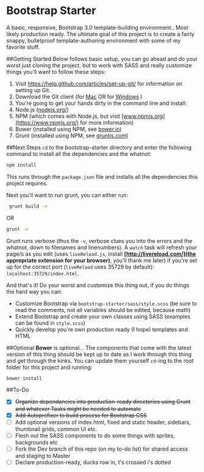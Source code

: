 Bootstrap Starter
=================

A basic, responsive, Bootstrap 3.0 template-building environment.. Most likely production ready. The ultimate goal of this project is to create a fairly snappy, bulletproof template-authoring environment with some of my favorite stuff.

##Getting Started
Below follows basic setup, you can go ahead and do your worst just cloning the project, but to work with SASS and really customize things you'll want to follow these steps:
1. Visit https://help.github.com/articles/set-up-git/ for information on setting up Git.
2. Download the Git client (for [Mac](https://windows.github.com/) OR for [Windows](https://windows.github.com/) )
3. You're going to get your hands dirty in the command line and install:
  1. Node.js ([nodejs.org/](http://nodejs.org/))
  2. NPM (which comes with Node.js, but visit [www.npmjs.org](https://www.npmjs.org/) for more information)
  3. Bower (installed using NPM, see [bower.io](http://bower.io/))
  4. Grunt (installed using NPM, see [gruntjs.com](http://gruntjs.com/getting-started))

##Next Steps
`cd` to the bootstrap-starter directory and enter the following command to install all the dependencies and the whatnot: 
``` bash
npm install
``` 
This runs through the `package.json` file and installs all the dependencies this project requires.
 
Next you'll want to run grunt, you can either run: 
``` bash
 grunt build -v 
```
 OR 
 ``` bash
 grunt -v 
 ``` 
 
 Grunt runs verbose (thus the `-v`, verbose clues you into the errors and the whatnot, down to filenames and linenumbers). A `watch` task will refresh your page/s as you edit (uses `liveReload.js`, install __[http://livereload.com/](the appropriate extension for your browser)__, you'll thank me later) if you're set up for the correct port (`liveReload` uses 35729 by default): `localhost:35729/index.html`.
  
And that's it! Do your worst and customize this thing out, if you do things the hard way you can:
* Customize Bootstrap via `bootstrap-starter/sass/style.scss` (be sure to read the comments, not all variables should be edited, because math)
* Extend Bootstrap and create your own classes using SASS (examples can be found in `style.scss`)
* Quickly develop you're own production ready (I hope) templates and HTML

##Optional
__Bower__ is optional... The components that come with the latest version of this thing should be kept up to date as I work through this thing and get through the kinks. You can update them yourself `cd`-ing to the root folder for this project and running:
``` bash
bower install
```

##To-Do
- [x] ~~Organize dependancies into production-ready directories using Grunt and whatever Tasks might be needed to automate~~
- [x] ~~Add Autoprefixer to build process for Bootstrap CSS~~
- [ ] Add optional versions of index.html, fixed and static header, sidebars, thumbnail grids, common UI etc.
- [ ] Flesh out the SASS components to do some things with sprites, backgrounds etc
- [ ] Fork the Dev branch of this repo (on my to-do list) for shared access and staging to Master
- [ ] Declare production-ready, ducks row in, t's crossed i's dotted
